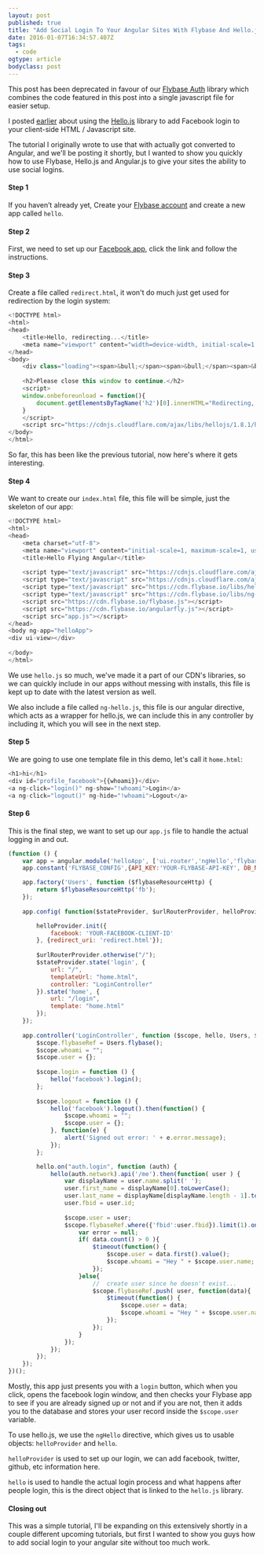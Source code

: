 ```yaml
---
layout: post 
published: true 
title: "Add Social Login To Your Angular Sites With Flybase And Hello.js" 
date: 2016-01-07T16:34:57.407Z 
tags:
  - code
ogtype: article 
bodyclass: post 
---
```


<div class="well">
This post has been deprecated in favour of our <a href="/2016/10/10/client-side-auth/">Flybase Auth</a> library which combines the code featured in this post into a single javascript file for easier setup.
</div>

I posted [earlier](http://blog.flybase.io/2015/08/12/client-side-login-flybase-hellojs/) about using the [Hello.js](http://adodson.com/hello.js/#hellojs) library to add Facebook login to your client-side HTML / Javascript site.

The tutorial I originally wrote to use that with actually got converted to Angular, and we'll be posting it shortly, but I wanted to show you quickly how to use Flybase, Hello.js and Angular.js to give your sites the ability to use social logins.

#### Step 1

If you haven’t already yet, Create your [Flybase account](https://app.flybase.io/signup) and create a new app called `hello`.

#### Step 2

First, we need to set up our [Facebook app](https://developers.facebook.com/apps), click the link and follow the instructions.

#### Step 3

Create a file called `redirect.html`, it won't do much just get used for redirection by the login system:

```javascript
<!DOCTYPE html>
<html>
<head>
	<title>Hello, redirecting...</title>
	<meta name="viewport" content="width=device-width, initial-scale=1.0, user-scalable=yes" />
</head>
<body>
	<div class="loading"><span>&bull;</span><span>&bull;</span><span>&bull;</span></div>
	
	<h2>Please close this window to continue.</h2>
	<script>
	window.onbeforeunload = function(){
		document.getElementsByTagName('h2')[0].innerHTML="Redirecting, please wait";
	}
	</script>
	<script src="https://cdnjs.cloudflare.com/ajax/libs/hellojs/1.8.1/hello.all.min.js"></script>
</body>
</html>
```

So far, this has been like the previous tutorial, now here's where it gets interesting.

#### Step 4

We want to create our `index.html` file, this file will be simple, just the skeleton of our app:

```javascript
<!DOCTYPE html>
<html>
<head>
    <meta charset="utf-8">
    <meta name="viewport" content="initial-scale=1, maximum-scale=1, user-scalable=no, width=device-width">
    <title>Hello Flying Angular</title>
 
    <script type="text/javascript" src="https://cdnjs.cloudflare.com/ajax/libs/angular.js/1.4.8/angular.min.js"></script>
    <script type="text/javascript" src="https://cdnjs.cloudflare.com/ajax/libs/angular-ui-router/0.2.15/angular-ui-router.min.js"></script>
    <script type="text/javascript" src="https://cdn.flybase.io/libs/hello.all.js"></script>
    <script type="text/javascript" src="https://cdn.flybase.io/libs/ng-hello.js"></script>
	<script src="https://cdn.flybase.io/flybase.js"></script>
	<script src="https://cdn.flybase.io/angularfly.js"></script>
    <script src="app.js"></script>
</head>
<body ng-app="helloApp">
<div ui-view></div>
 
</body>
</html>
```

We use `hello.js` so much, we've made it a part of our CDN's libraries, so we can quickly include in our apps without messing with installs, this file is kept up to date with the latest version as well.

We also include a file called `ng-hello.js`, this file is our angular directive, which acts as a wrapper for hello.js, we can include this in any controller by including it, which you will see in the next step.

#### Step 5

We are going to use one template file in this demo, let's call it `home.html`:

```javascript
<h1>hi</h1>
<div id="profile_facebook">{{whoami}}</div>
<a ng-click="login()" ng-show="!whoami">Login</a>
<a ng-click="logout()" ng-hide="!whoami">Logout</a>
```

#### Step 6

This is the final step, we want to set up our `app.js` file to handle the actual logging in and out.

```javascript
(function () {
	var app = angular.module('helloApp', ['ui.router','ngHello','flybaseResourceHttp']);
	app.constant('FLYBASE_CONFIG',{API_KEY:'YOUR-FLYBASE-API-KEY', DB_NAME:'hello'});

	app.factory('Users', function ($flybaseResourceHttp) {
		return $flybaseResourceHttp('fb');
	});
	
	app.config( function($stateProvider, $urlRouterProvider, helloProvider) {

		helloProvider.init({
			facebook: 'YOUR-FACEBOOK-CLIENT-ID'
		}, {redirect_uri: 'redirect.html'});
		
		$urlRouterProvider.otherwise("/");
		$stateProvider.state('login', {
			url: "/",
			templateUrl: "home.html",
			controller: "LoginController"
		}).state('home', {
			url: "/login",
			template: "home.html"
		});
	});
	
	app.controller('LoginController', function ($scope, hello, Users, $timeout) {
		$scope.flybaseRef = Users.flybase();
		$scope.whoami = "";
		$scope.user = {};
		
		$scope.login = function () {
			hello('facebook').login();
		};
		
		$scope.logout = function () {
			hello('facebook').logout().then(function() {
				$scope.whoami = "";
				$scope.user = {};
			}, function(e) {
				alert('Signed out error: ' + e.error.message);
			});
		};

		hello.on("auth.login", function (auth) {
			hello(auth.network).api('/me').then(function( user ) {
				var displayName = user.name.split(' ');
				user.first_name = displayName[0].toLowerCase();
				user.last_name = displayName[displayName.length - 1].toLowerCase();
				user.fbid = user.id;
					
				$scope.user = user;
				$scope.flybaseRef.where({'fbid':user.fbid}).limit(1).once('value', function( data ){
					var error = null;
					if( data.count() > 0 ){
						$timeout(function() {
							$scope.user = data.first().value();
							$scope.whoami = "Hey " + $scope.user.name;
						});
					}else{
						//  create user since he doesn't exist...
						$scope.flybaseRef.push( user, function(data){
							$timeout(function() {
								$scope.user = data;
								$scope.whoami = "Hey " + $scope.user.name;
							});
						});
					}
				});
			});
		});
	});
})();
```

Mostly, this app just presents you with a `login` button, which when you click, opens the facebook login window, and then checks your Flybase app to see if you are already signed up or not and if you are not, then it adds you to the database and stores your user record inside the `$scope.user` variable. 

To use hello.js, we use the `ngHello` directive, which gives us to usable objects: `helloProvider` and `hello`.

`helloProvider` is used to set up our login, we can add facebook, twitter, github, etc information here.

`hello` is used to handle the actual login process and what happens after people login, this is the direct object that is linked to the `hello.js` library.

#### Closing out

This was a simple tutorial, I'll be expanding on this extensively shortly in a couple different upcoming tutorials, but first I wanted to show you guys how to add social login to your angular site without too much work.
